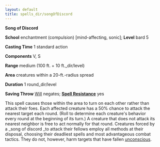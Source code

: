 ```yaml
---
layout: default
title: spells_dir/songOfDiscord
---
```

 **Song of Discord**

**School** enchantment (compulsion) [mind-affecting, sonic]; **Level** bard 5

**Casting Time** 1 standard action

**Components** V, S

**Range** medium (100 ft. + 10 ft._dir/level)

**Area** creatures within a 20-ft.-radius spread

**Duration** 1 round_dir/level

**Saving Throw** [Will](../../combat#_will) negates; **[Spell Resistance](../../glossary#_spell-resistance)** yes

This spell causes those within the area to turn on each other rather than attack their foes. Each affected creature has a 50% chance to attack the nearest target each round. (Roll to determine each creature's behavior every round at the beginning of its turn.) A creature that does not attack its nearest neighbor is free to act normally for that round. Creatures forced by a _song of discord _to attack their fellows employ all methods at their disposal, choosing their deadliest spells and most advantageous combat tactics. They do not, however, harm targets that have fallen [unconscious](../../glossary#_unconscious).

